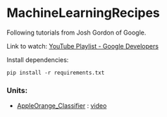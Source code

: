 # MachineLearningRecipes
Following tutorials from Josh Gordon of Google.

Link to watch: [YouTube Playlist - Google Developers](www.youtube.com/playlist?list=PLOU2XLYxmsIIuiBfYad6rFYQU_jL2ryal)

Install dependencies:

`pip install -r requirements.txt`


### Units:

* [AppleOrange_Classifier](https://github.com/shreydan/MachineLearningRecipes/tree/master/AppleOrange_Classifier) : [video](https://www.youtube.com/watch?v=cKxRvEZd3Mw)
